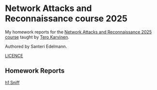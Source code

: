 # Network Attacks and Reconnaissance course 2025

My homework reports for the [Network Attacks and Reconnaissance 2025 course](https://terokarvinen.com/verkkoon-tunkeutuminen-ja-tiedustelu/) taught by [Tero Karvinen](https://terokarvinen.com/). 

Authored by Santeri Edelmann.

[LICENCE](LICENSE)

## Homework Reports

[h1 Sniff](h1-sniff/h1-sniff.md)
